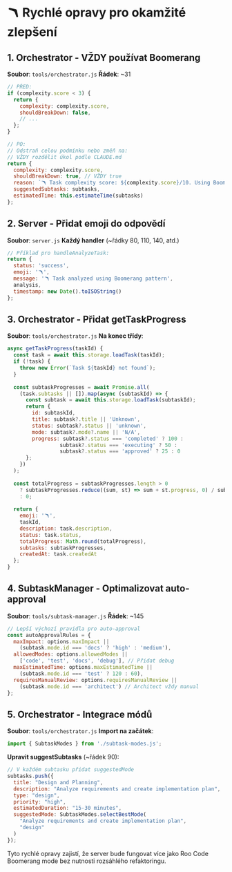 # 🪃 Rychlé opravy pro okamžité zlepšení

## 1. Orchestrator - VŽDY používat Boomerang

**Soubor**: `tools/orchestrator.js`
**Řádek**: ~31

```javascript
// PŘED:
if (complexity.score < 3) {
  return {
    complexity: complexity.score,
    shouldBreakDown: false,
    // ...
  };
}

// PO:
// Odstraň celou podmínku nebo změň na:
// VŽDY rozdělit úkol podle CLAUDE.md
return {
  complexity: complexity.score,
  shouldBreakDown: true, // VŽDY true
  reason: `🪃 Task complexity score: ${complexity.score}/10. Using Boomerang pattern for optimal execution.`,
  suggestedSubtasks: subtasks,
  estimatedTime: this.estimateTime(subtasks)
};
```

## 2. Server - Přidat emoji do odpovědí

**Soubor**: `server.js`
**Každý handler** (~řádky 80, 110, 140, atd.)

```javascript
// Příklad pro handleAnalyzeTask:
return {
  status: 'success',
  emoji: '🪃',
  message: '🪃 Task analyzed using Boomerang pattern',
  analysis,
  timestamp: new Date().toISOString()
};
```

## 3. Orchestrator - Přidat getTaskProgress

**Soubor**: `tools/orchestrator.js`
**Na konec třídy**:

```javascript
async getTaskProgress(taskId) {
  const task = await this.storage.loadTask(taskId);
  if (!task) {
    throw new Error(`Task ${taskId} not found`);
  }
  
  const subtaskProgresses = await Promise.all(
    (task.subtasks || []).map(async (subtaskId) => {
      const subtask = await this.storage.loadTask(subtaskId);
      return {
        id: subtaskId,
        title: subtask?.title || 'Unknown',
        status: subtask?.status || 'unknown',
        mode: subtask?.mode?.name || 'N/A',
        progress: subtask?.status === 'completed' ? 100 : 
                 subtask?.status === 'executing' ? 50 : 
                 subtask?.status === 'approved' ? 25 : 0
      };
    })
  );
  
  const totalProgress = subtaskProgresses.length > 0 
    ? subtaskProgresses.reduce((sum, st) => sum + st.progress, 0) / subtaskProgresses.length
    : 0;
  
  return {
    emoji: '🪃',
    taskId,
    description: task.description,
    status: task.status,
    totalProgress: Math.round(totalProgress),
    subtasks: subtaskProgresses,
    createdAt: task.createdAt
  };
}
```

## 4. SubtaskManager - Optimalizovat auto-approval

**Soubor**: `tools/subtask-manager.js`
**Řádek**: ~145

```javascript
// Lepší výchozí pravidla pro auto-approval
const autoApprovalRules = {
  maxImpact: options.maxImpact || 
    (subtask.mode.id === 'docs' ? 'high' : 'medium'),
  allowedModes: options.allowedModes || 
    ['code', 'test', 'docs', 'debug'], // Přidat debug
  maxEstimatedTime: options.maxEstimatedTime || 
    (subtask.mode.id === 'test' ? 120 : 60),
  requiresManualReview: options.requiresManualReview || 
    (subtask.mode.id === 'architect') // Architect vždy manual
};
```

## 5. Orchestrator - Integrace módů

**Soubor**: `tools/orchestrator.js`
**Import na začátek**:

```javascript
import { SubtaskModes } from './subtask-modes.js';
```

**Upravit suggestSubtasks** (~řádek 90):

```javascript
// V každém subtasku přidat suggestedMode
subtasks.push({
  title: "Design and Planning",
  description: "Analyze requirements and create implementation plan",
  type: "design",
  priority: "high",
  estimatedDuration: "15-30 minutes",
  suggestedMode: SubtaskModes.selectBestMode(
    "Analyze requirements and create implementation plan", 
    "design"
  )
});
```

Tyto rychlé opravy zajistí, že server bude fungovat více jako Roo Code Boomerang mode bez nutnosti rozsáhlého refaktoringu.